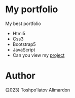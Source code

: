 # My portfolio
My best portfolio

- Html5
- Css3 
- Bootstrap5
- JavaScript
- Can you view my [project](https://toshpulatovalimardon.github.io/stady/)

# Author 
(2023) Toshpo'latov Alimardon
